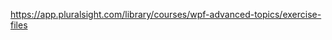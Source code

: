 https://app.pluralsight.com/library/courses/wpf-advanced-topics/exercise-files

<!--BadgesSTART-->
<!--BadgesEND-->
